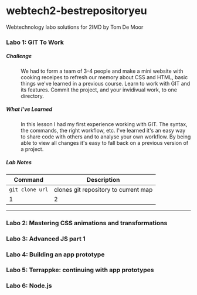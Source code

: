 webtech2-bestrepositoryeu
=========================

Webtechnology labo solutions for 2IMD by Tom De Moor

### Labo 1: GIT To Work ###

##### Challenge

<dl>
  <dd>We had to form a team of 3-4 people and make a mini website with cooking receipes to refresh our memory about CSS and HTML, basic things we've learned in a previous course. Learn to work with GIT and its features. Commit the project, and your invidivual work, to one directory.</dd>
</dl>
  
##### What I've Learned

<dl>
  <dd>In this lesson I had my first experience working with GIT. The syntax, the commands, the right workflow, etc. I've learned it's an easy way to share code with others and to analyse your own workflow. By being able to view all changes it's easy to fall back on a previous version of a project.</dd>
</dl>
  
##### Lab Notes

</dl>
 
Command | Description 
--- | --- 
`git clone url` | clones git repository to current map 
1 | 2

* * *

### Labo 2: Mastering CSS animations and transformations ###

### Labo 3: Advanced JS part 1 ###

### Labo 4: Building an app prototype ###

### Labo 5: Terrappke: continuing with app prototypes ###

### Labo 6: Node.js ###


